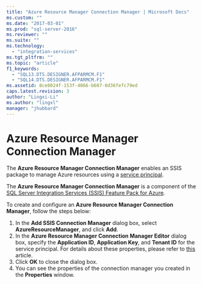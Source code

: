```yaml
---
title: "Azure Resource Manager Connection Manager | Microsoft Docs"
ms.custom: ""
ms.date: "2017-03-01"
ms.prod: "sql-server-2016"
ms.reviewer: ""
ms.suite: ""
ms.technology: 
  - "integration-services"
ms.tgt_pltfrm: ""
ms.topic: "article"
f1_keywords: 
  - "SQL13.DTS.DESIGNER.AFPARMCM.F1"
  - "SQL14.DTS.DESIGNER.AFPARMCM.F1"
ms.assetid: 8ce8024f-153f-4066-b607-0d36fefc79ed
caps.latest.revision: 3
author: "Lingxi-Li"
ms.author: "lingxl"
manager: "jhubbard"
---
```

# Azure Resource Manager Connection Manager
The **Azure Resource Manager Connection Manager** enables an SSIS package to manage Azure resources using a [service principal](https://docs.microsoft.com/en-us/azure/azure-resource-manager/resource-group-create-service-principal-portal).

The **Azure Resource Manager Connection Manager** is a component of the [SQL Server Integration Services (SSIS) Feature Pack for Azure](../../integration-services/azure-feature-pack-for-integration-services-ssis.md).

To create and configure an **Azure Resource Manager Connection Manager**, follow the steps below:

1. In the **Add SSIS Connection Manager** dialog box, select **AzureResourceManager**, and click **Add**.
2. In the **Azure Resource Manager Connection Manager Editor** dialog box, specify the **Application ID**, **Application Key**, and **Tenant ID** for the service principal. For details about these properties, please refer to [this](https://docs.microsoft.com/en-us/azure/azure-resource-manager/resource-group-create-service-principal-portal) article.
3. Click **OK** to close the dialog box.
4. You can see the properties of the connection manager you created in the **Properties** window.